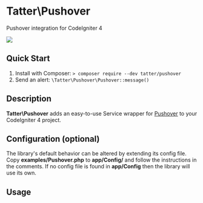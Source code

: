 # Tatter\Pushover
Pushover integration for CodeIgniter 4

[![](https://github.com/tattersoftware/codeigniter4-pushover/workflows/PHP%20Unit%20Tests/badge.svg)](https://github.com/tattersoftware/codeigniter4-pushover/actions?query=workflow%3A%22PHP+Unit+Tests)

## Quick Start

1. Install with Composer: `> composer require --dev tatter/pushover`
2. Send an alert: `\Tatter\Pushover\Pushover::message()`

## Description

**Tatter\Pushover** adds an easy-to-use Service wrapper for [Pushover](https://pushover.net)
to your CodeIgniter 4 project.

## Configuration (optional)

The library's default behavior can be altered by extending its config file. Copy
**examples/Pushover.php** to **app/Config/** and follow the instructions
in the comments. If no config file is found in **app/Config** then the library will use its own.

## Usage
